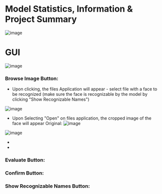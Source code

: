 # Model Statistics, Information & Project Summary
![image](https://github.com/kcoats4024/Facial-Detection-and-Recognition/assets/112397460/b453a31c-6590-4f48-b676-032816770375)

# GUI

![image](https://github.com/kcoats4024/Facial-Detection-and-Recognition/assets/112397460/4412c0f0-4575-45ba-9eef-bf64548d3862)

### Browse Image Button:
- Upon clicking, the files Application will appear - select file with a face to be recognized (make sure the face is recognizable by the model by clicking "Show Recognizable Names")

![image](https://github.com/kcoats4024/Facial-Detection-and-Recognition/assets/112397460/21b5c698-c474-4182-86fb-1964d67aa377)
- Upon Selecting "Open" on files application, the cropped image of the face will appear
Original:
![image](https://github.com/kcoats4024/Facial-Detection-and-Recognition/assets/112397460/0d02466e-e798-4ddc-bc29-0c9fd0fe1241)

![image](https://github.com/kcoats4024/Facial-Detection-and-Recognition/assets/112397460/ea7c5e02-a108-41be-a285-0ac9c0278996)

-
- 

### Evaluate Button:
### Confirm Button:
### Show Recognizable Names Button:
